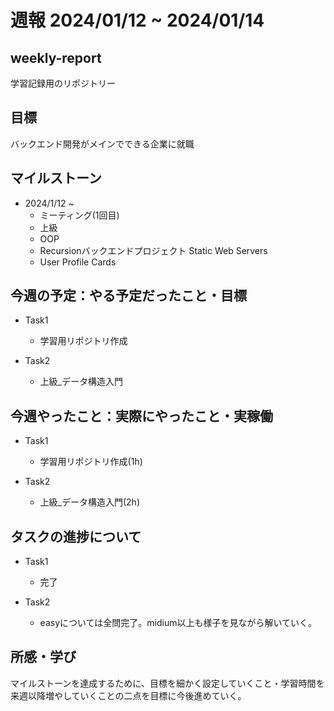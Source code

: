 # 週報 2024/01/12 ~ 2024/01/14

## weekly-report
学習記録用のリポジトリー

## 目標
バックエンド開発がメインでできる企業に就職

## マイルストーン
- 2024/1/12 ~
    - ミーティング(1回目)
    - 上級
    - OOP
    - Recursionバックエンドプロジェクト Static Web Servers
    - User Profile Cards

## 今週の予定：やる予定だったこと・目標
- Task1
    - 学習用リポジトリ作成

- Task2
    - 上級_データ構造入門

## 今週やったこと：実際にやったこと・実稼働
- Task1
    - 学習用リポジトリ作成(1h)

- Task2
    - 上級_データ構造入門(2h)

## タスクの進捗について
- Task1
    - 完了

- Task2
    - easyについては全問完了。midium以上も様子を見ながら解いていく。


## 所感・学び
マイルストーンを達成するために、目標を細かく設定していくこと・学習時間を来週以降増やしていくことの二点を目標に今後進めていく。
